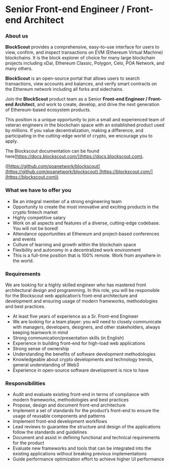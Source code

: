 # Senior Front-end Engineer / Front-end Architect

### About us

**BlockScout** provides a comprehensive, easy-to-use interface for users to view, confirm, and inspect transactions on EVM (Ethereum Virtual Machine) blockchains. It is the block explorer of choice for many large blockchain projects including xDai, Ethereum Classic, Polygon, Celo, POA Network, and many others.

**BlockScout** is an open-source portal that allows users to search transactions, view accounts and balances, and verify smart contracts on the Ethereum network including all forks and sidechains.

Join the **BlockScout** product team as a Senior **Front-end Engineer / Front-end Architect**, and work to create, develop, and drive the next generation of Ethereum-based ecosystem products.

This position is a unique opportunity to join a small and experienced team of veteran engineers in the blockchain space with an established product used by millions. If you value decentralization, making a difference, and participating in the cutting-edge world of crypto, we encourage you to apply.

The Blockscout documentation can be found here[https://docs.blockscout.com/](https://docs.blockscout.com).

([https://github.com/poanetwork/blockscout](https://github.com/poanetwork/blockscout),[https://blockscout.com/](https://blockscout.com))

### What we have to offer you

* Be an integral member of a strong engineering team
* Opportunity to create the most innovative and exciting products in the crypto fintech market
* Highly competitive salary
* Work on all aspects and features of a diverse, cutting-edge codebase. You will not be bored!
* Attendance opportunities at Ethereum and project-based conferences and events
* Culture of learning and growth within the blockchain space
* Flexibility and autonomy in a decentralized work environment
* This is a full-time position that is 100% remote. Work from anywhere in the world.

### Requirements

We are looking for a highly skilled engineer who has mastered front architectural design and programming. In this role, you will be responsible for the Blockscout web application’s front-end architecture and development and ensuring usage of modern frameworks, methodologies and best practices.

* At least five years of experience as a Sr. Front-end Engineer
* We are looking for a team player: you will need to closely communicate with managers, developers, designers, and other stakeholders, always keeping teamwork in mind
* Strong communication/presentation skills (in English)
* Experience in building front-end for high-load web applications
* Strong sense of ownership
* Understanding the benefits of software development methodologies
* Knowledgeable about crypto developments and technology trends, general understanding of Web3
* Experience in open-source software development is nice to have

### Responsibilities

* Audit and evaluate existing front-end in terms of compliance with modern frameworks, methodologies and best practices
* Propose, design and document front-end architecture
* Implement a set of standards for the product’s front-end to ensure the usage of reusable components and patterns
* Implement front-end development workflows
* Lead reviews to guarantee the structure and design of the applications follow the standards and guidelines
* Document and assist in defining functional and technical requirements for the product
* Evaluate new frameworks and tools that can be integrated into the existing applications without breaking previous implementations
* Guide performance optimization effort to achieve higher UI performance

####
